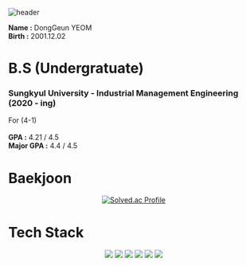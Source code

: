 ![header](https://capsule-render.vercel.app/api?type=waving&color=gradient&height=180&section=header&text=Dong_Geun_YEOM&fontSize=60)
 
__Name :__ DongGeun YEOM <br/>
__Birth :__ 2001.12.02 <br/>

# B.S (Undergratuate)
### Sungkyul University - Industrial Management Engineering (2020 - ing) <br/>
For (4-1) <br/>
<br/>
__GPA :__ 4.21 / 4.5 <br/>
__Major GPA :__ 4.4 / 4.5 <br/>

# Baekjoon
<div align=center>
  
[![Solved.ac Profile](http://mazassumnida.wtf/api/v2/generate_badge?boj=ehdrmsdua)](https://solved.ac/ehdrmsdua/)
  
</div>

# Tech Stack
<div align=center>
<img src="https://img.shields.io/badge/Python-3776AB?style=for-the-badge&logo=Python&logoColor=white">
<img src="https://img.shields.io/badge/MySQL-4479A1?style=for-the-badge&logo=MySQL&logoColor=white">
<img src="https://img.shields.io/badge/C-A8B9CC?style=for-the-badge&logo=C&logoColor=white">
<img src="https://img.shields.io/badge/Qgis-589632?style=for-the-badge&logo=Qgis&logoColor=white">
<img src="https://img.shields.io/badge/java-007396?style=for-the-badge&logo=java&logoColor=white">
<img src="https://img.shields.io/badge/google colab-F9AB00?style=for-the-badge&logo=googlecolab&logoColor=white">
</div>
